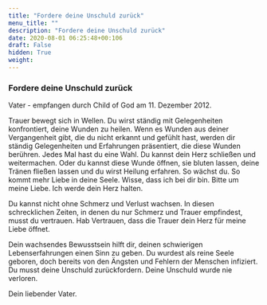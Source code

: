 ```yaml
---
title: "Fordere deine Unschuld zurück"
menu_title: ""
description: "Fordere deine Unschuld zurück"
date: 2020-08-01 06:25:48+00:106
draft: False
hidden: True
weight:
---
```

### Fordere deine Unschuld zurück

Vater - empfangen durch Child of God am 11. Dezember 2012.

Trauer bewegt sich in Wellen. Du wirst ständig mit Gelegenheiten konfrontiert, deine Wunden zu heilen. Wenn es Wunden aus deiner Vergangenheit gibt, die du nicht erkannt und gefühlt hast, werden dir ständig Gelegenheiten und Erfahrungen präsentiert, die diese Wunden berühren. Jedes Mal hast du eine Wahl. Du kannst dein Herz schließen und weitermachen. Oder du kannst diese Wunde öffnen, sie bluten lassen, deine Tränen fließen lassen und du wirst Heilung erfahren. So wächst du. So kommt mehr Liebe in deine Seele. Wisse, dass ich bei dir bin. Bitte um meine Liebe. Ich werde dein Herz halten.

Du kannst nicht ohne Schmerz und Verlust wachsen. In diesen schrecklichen Zeiten, in denen du nur Schmerz und Trauer empfindest, musst du vertrauen. Hab Vertrauen, dass die Trauer dein Herz für meine Liebe öffnet.

Dein wachsendes Bewusstsein hilft dir, deinen schwierigen Lebenserfahrungen einen Sinn zu geben. Du wurdest als reine Seele geboren, doch bereits von den Ängsten und Fehlern der Menschen infiziert. Du musst deine Unschuld zurückfordern. Deine Unschuld wurde nie verloren.

Dein liebender Vater.
